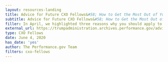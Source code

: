 ```yaml
---
layout: resources-landing
title: Advice for Future CXO Fellows&#58; How to Get the Most Out of Your Fellowship Year
subtitle: Advice for Future CXO Fellows&#58; How to Get the Most Out of Your Fellowship Year
filler: In April, we highlighted three reasons why you should apply to the CXO Fellowship Program&#58;  professional development, networking opportunities, and career growth. Check out this post full of great advice from both current fellows and program alumni.
external_url: https://trumpadministration.archives.performance.gov/advice-for-future-cxo-fellows/ 
type: CXO Fellows
date: June 4, 2020
has_date: 'yes'
author: The Performance.gov Team
filters: cxo-fellows
---
```


